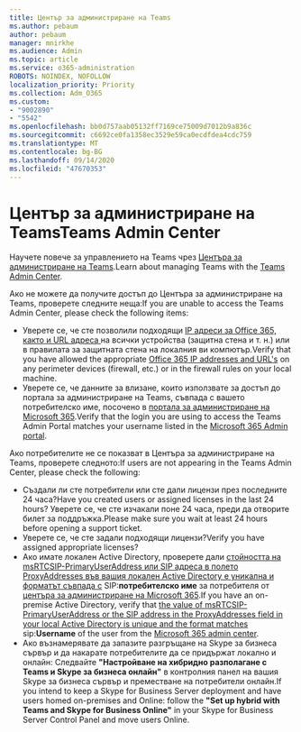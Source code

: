 ```yaml
---
title: Център за администриране на Teams
ms.author: pebaum
author: pebaum
manager: mnirkhe
ms.audience: Admin
ms.topic: article
ms.service: o365-administration
ROBOTS: NOINDEX, NOFOLLOW
localization_priority: Priority
ms.collection: Adm_O365
ms.custom:
- "9002890"
- "5542"
ms.openlocfilehash: bb0d757aab05132ff7169ce75009d7012b9a836c
ms.sourcegitcommit: c6692ce0fa1358ec3529e59ca0ecdfdea4cdc759
ms.translationtype: MT
ms.contentlocale: bg-BG
ms.lasthandoff: 09/14/2020
ms.locfileid: "47670353"
---
```

# <a name="teams-admin-center"></a><span data-ttu-id="078ba-102">Център за администриране на Teams</span><span class="sxs-lookup"><span data-stu-id="078ba-102">Teams Admin Center</span></span>

<span data-ttu-id="078ba-103">Научете повече за управлението на Teams чрез [Центъра за администриране на Teams](https://docs.microsoft.com/microsoftteams/manage-teams-skypeforbusiness-admin-center).</span><span class="sxs-lookup"><span data-stu-id="078ba-103">Learn about managing Teams with the [Teams Admin Center](https://docs.microsoft.com/microsoftteams/manage-teams-skypeforbusiness-admin-center).</span></span>

<span data-ttu-id="078ba-104">Ако не можете да получите достъп до Центъра за администриране на Teams, проверете следните неща:</span><span class="sxs-lookup"><span data-stu-id="078ba-104">If you are unable to access the Teams Admin Center, please check the following items:</span></span>

- <span data-ttu-id="078ba-105">Уверете се, че сте позволили подходящи [IP адреси за Office 365, както и URL адреса ](https://docs.microsoft.com/Office365/Enterprise/office-365-ip-web-service) на всички устройства (защитна стена и т. н.) или в правилата за защитната стена на локалния ви компютър.</span><span class="sxs-lookup"><span data-stu-id="078ba-105">Verify that you have allowed the appropriate [Office 365 IP addresses and URL's](https://docs.microsoft.com/Office365/Enterprise/office-365-ip-web-service) on any perimeter devices (firewall, etc.) or in the firewall rules on your local machine.</span></span>
- <span data-ttu-id="078ba-106">Уверете се, че данните за влизане, които използвате за достъп до портала за администриране на Teams, съвпада с вашето потребителско име, посочено в [портала за администриране на Microsoft 365](https://admin.microsoft.com/Adminportal/Home?source=applauncher#/users).</span><span class="sxs-lookup"><span data-stu-id="078ba-106">Verify that the login you are using to access the Teams Admin Portal matches your username listed in the [Microsoft 365 Admin portal](https://admin.microsoft.com/Adminportal/Home?source=applauncher#/users).</span></span>

<span data-ttu-id="078ba-107">Ако потребителите не се показват в Центъра за администриране на Teams, проверете следното:</span><span class="sxs-lookup"><span data-stu-id="078ba-107">If users are not appearing in the Teams Admin Center, please check the following:</span></span>

- <span data-ttu-id="078ba-108">Създали ли сте потребители или сте дали лицензи през последните 24 часа?</span><span class="sxs-lookup"><span data-stu-id="078ba-108">Have you created users or assigned licenses in the last 24 hours?</span></span> <span data-ttu-id="078ba-109">Уверете се, че сте изчакали поне 24 часа, преди да отворите билет за поддръжка.</span><span class="sxs-lookup"><span data-stu-id="078ba-109">Please make sure you wait at least 24 hours before opening a support ticket.</span></span>
- <span data-ttu-id="078ba-110">Уверете се, че сте задали подходящи лицензи?</span><span class="sxs-lookup"><span data-stu-id="078ba-110">Verify you have assigned appropriate licenses?</span></span>
- <span data-ttu-id="078ba-111">Ако имате локален Active Directory, проверете дали [стойността на msRTCSIP-PrimaryUserAddress или SIP адреса в полето ProxyAddresses във вашия локален Active Directory е уникална и форматът съвпада с](https://docs.microsoft.com/skypeforbusiness/troubleshoot/online-configuration/msrtcsip-primaryuseraddress-proxyaddaddress) SIP:**потребителско име** за потребителя от [центъра за администриране на Microsoft 365](https://admin.microsoft.com/Adminportal/Home?source=applauncher#/users).</span><span class="sxs-lookup"><span data-stu-id="078ba-111">If you have an on-premise Active Directory, verify that [the value of msRTCSIP-PrimaryUserAddress or the SIP address in the ProxyAddresses field in your local Active Directory is unique and the format matches](https://docs.microsoft.com/skypeforbusiness/troubleshoot/online-configuration/msrtcsip-primaryuseraddress-proxyaddaddress) sip:**Username** of the user from the [Microsoft 365 admin center](https://admin.microsoft.com/Adminportal/Home?source=applauncher#/users).</span></span>
- <span data-ttu-id="078ba-112">Ако възнамерявате да запазите разгръщане на Skype за бизнеса сървър и да накарате потребителите да се придържат локално и онлайн: Следвайте **"Настройване на хибридно разполагане с Teams и Skype за бизнеса онлайн"** в контролния панел на вашия Skype за бизнеса сървър и преместване на потребители онлайн.</span><span class="sxs-lookup"><span data-stu-id="078ba-112">If you intend to keep a Skype for Business Server deployment and have users homed on-premises and Online: follow the **"Set up hybrid with Teams and Skype for Business Online"** in your Skype for Business Server Control Panel and move users Online.</span></span>
